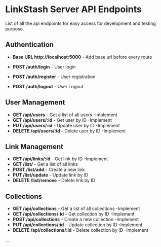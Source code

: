 # LinkStash Server API Endpoints

List of all the api endpoints for easy access for development and testing purpose.

## Authentication

- **Base URL http://localhost:5000** - Add base url before every route

- **POST /auth/login** - User login
- **POST /auth/register** - User registration
- **POST /auth/logout** - User Logout

## User Management

- **GET /api/users** - Get a list of all users -Implement
- **GET /api/users/:id** - Get user by ID -Implement
- **PUT /api/users/:id** - Update user by ID -Implement
- **DELETE /api/users/:id** - Delete user by ID -Implement

## Link Management

- **GET /api/links/:id** - Get link by ID -Implement
- **GET /list/** - Get a list of all links
- **POST /list/add** - Create a new link
- **PUT /list/update** - Update link by ID
- **DELETE /list/remove** - Delete link by ID

## Collections

- **GET /api/collections** - Get a list of all collections -Implement
- **GET /api/collections/:id** - Get collection by ID -Implement
- **POST /api/collections** - Create a new collection -Implement
- **PUT /api/collections/:id** - Update collection by ID -Implement
- **DELETE /api/collections/:id** - Delete collection by ID -Implement

...
